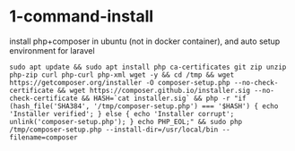 # 1-command-install  
install php+composer in ubuntu (not in docker container), and auto setup environment for laravel  

```
sudo apt update && sudo apt install php ca-certificates git zip unzip php-zip curl php-curl php-xml wget -y && cd /tmp && wget https://getcomposer.org/installer -O composer-setup.php --no-check-certificate && wget https://composer.github.io/installer.sig --no-check-certificate && HASH=`cat installer.sig` && php -r "if (hash_file('SHA384', '/tmp/composer-setup.php') === '$HASH') { echo 'Installer verified'; } else { echo 'Installer corrupt'; unlink('composer-setup.php'); } echo PHP_EOL;" && sudo php /tmp/composer-setup.php --install-dir=/usr/local/bin --filename=composer
```
